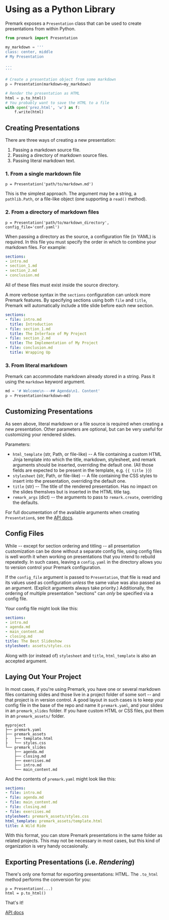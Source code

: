 # Using as a Python Library

Premark exposes a `Presentation` class that can be used to create presentations from within Python.

```python
from premark import Presentation

my_markdown = '''
class: center, middle
# My Presentation

...
'''

# Create a presentation object from some markdown
p = Presentation(markdown=my_markdown)

# Render the presentation as HTML
html = p.to_html()
# You probably want to save the HTML to a file
with open('prez.html', 'w') as f:
    f.write(html)
```

## Creating Presentations

There are three ways of creating a new presentation:
1. Passing a markdown source file.
2. Passing a directory of markdown source files.
3. Passing literal markdown text.

### 1. From a single markdown file

```
p = Presentation('path/to/markdown.md')
```
This is the simplest approach.
The argument may be a string, a `pathlib.Path`, or a file-like object (one supporting a `read()` method).

### 2. From a directory of markdown files

```
p = Presentation('path/to/markdown_directory', config_file='conf.yaml')
```

When passing a directory as the source, a configuration file (in YAML) is required.
In this file you must specify the order in which to combine your markdown files.
For example:
```yaml
sections:
- intro.md
- section_1.md
- section_2.md
- conclusion.md
```

All of these files must exist inside the source directory.

A more verbose syntax in the `sections` configuration can unlock more Premark features.
By specifying sections using both `file` and `title`, Premark will automatically include a title slide before each new section.

```yaml
sections:
- file: intro.md
  title: Introduction
- file: section_1.md
  title: The Interface of My Project
- file: section_2.md
  title: The Implementation of My Project
- file: conclusion.md
  title: Wrapping Up
```

### 3. From literal markdown

Premark can accommodate markdown already stored in a string.
Pass it using the `markdown` keyword argument.

```python
md = '# Welcome\n---## Agenda\n1. Content'
p = Presentation(markdown=md)
```



## Customizing Presentations

As seen above, literal markdown or a file source is required when creating a new presentation.
Other parameters are optional, but can be very useful for customizing your rendered slides.

Parameters:
- `html_template` (str, Path, or file-like) -- A file containing a custom HTML Jinja template into which the title, markdown, stylesheet, and remark arguments should be inserted, overriding the default one. (All those fields are expected to be present in the template, e.g. `{{ title }}`)
- `stylesheet` (str, Path, or file-like) -- A file containing the CSS styles to insert into the presentation, overriding the default one.
- `title` (str) -- The title of the rendered presentation. Has no impact on the slides themslves but is inserted in the HTML title tag.
- `remark_args` (dict) -- the arguments to pass to `remark.create`, overriding the defaults.

For full documentation of the available arguments when creating `Presentation`s, see the [API docs](api.html#premark.presentation.Presentation).


## Config Files

While -- except for section ordering and titling -- all presentation customization can be done without a separate config file, using config files is well worth it when working on presentations that you intend to rebuild repeatedly.
In such cases, leaving a `config.yaml` in the directory allows you to version control your Premark configuration.

If the `config_file` argument is passed to `Presentation`, that file is read and its values used as configuration *unless* the same value was also passed as an argument.
(Explicit arguments always take priority.)
Additionally, the ordering of multiple presentation "sections" can *only* be specified via a config file.

Your config file might look like this:
```yaml
sections:
- intro.md
- agenda.md
- main_content.md
- closing.md
title: The Best Slideshow
stylesheet: assets/styles.css
```

Along with (or instead of) `stylesheet` and `title`, `html_template` is also an accepted argument.


## Laying Out Your Project

In most cases, if you're using Premark, you have one or several markdown files containing slides and those live in a project folder of some sort -- and that project is in version control.
A good layout in such cases is to keep your config file in the base of the repo and name it `premark.yaml`, and your slides in an `premark_slides` folder.
If you have custom HTML or CSS files, put them in an `premark_assets/` folder.

```text
myproject
├── premark.yaml
├── premark_assets
├   ├── template.html
├   └── styles.css
└── premark_slides
    ├── agenda.md
    ├── closing.md
    ├── exercises.md
    ├── intro.md
    └── main_content.md
```

And the contents of `premark.yaml` might look like this:

```yaml
sections:
- file: intro.md
- file: agenda.md
- file: main_content.md
- file: closing.md
- file: exercises.md
stylesheet: premark_assets/styles.css
html_template: premark_assets/template.html
title: A Wild Ride
```

With this format, you can store Premark presentations in the same folder as related projects.
This may not be necessary in most cases, but this kind of organization is very handy occasionally.

## Exporting Presentations (i.e. *Rendering*)

There's only one format for exporting presentations: HTML.
The `.to_html` method performs the conversion for you:

```
p = Presentation(...)
html = p.to_html()
```

That's it!

[API docs](api.html#premark.presentation.Presentation.to_html)
